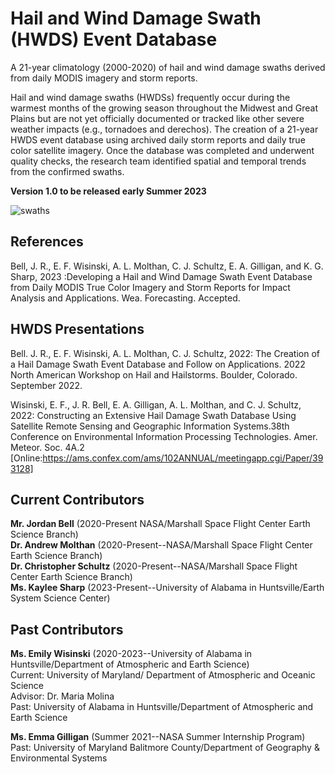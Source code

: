 # Hail and Wind Damage Swath (HWDS) Event Database
A 21-year climatology (2000-2020) of hail and wind damage swaths derived from daily MODIS imagery and storm reports. 

Hail and wind damage swaths (HWDSs) frequently occur during the warmest months of the growing season throughout the Midwest and Great Plains 
but are not yet officially documented or tracked like other severe weather impacts (e.g., tornadoes and derechos). The creation of a 21-year 
HWDS event database using archived daily storm reports and daily true color satellite imagery. Once the database was completed and underwent 
quality checks, the research team identified spatial and temporal trends from the confirmed swaths.

**Version 1.0 to be released early Summer 2023**

![swaths](https://user-images.githubusercontent.com/75046984/232157546-2523c7be-47b6-429b-a9d0-7aa90d5096ed.png)

## References
Bell, J. R., E. F. Wisinski, A. L. Molthan, C. J. Schultz, E. A. Gilligan, and K. G. Sharp, 2023 :Developing a Hail and Wind Damage Swath Event Database from Daily MODIS True Color Imagery and Storm Reports for Impact Analysis and Applications. Wea. Forecasting. Accepted.

## HWDS Presentations
Bell. J. R., E. F. Wisinski, A. L. Molthan, C. J. Schultz, 2022: The Creation of a Hail Damage Swath Event Database and Follow on Applications. 2022 North American Workshop on Hail and Hailstorms. Boulder, Colorado. September 2022.

Wisinski, E. F., J. R. Bell,  E. A. Gilligan, A. L. Molthan, and C. J. Schultz, 2022: Constructing an Extensive Hail Damage Swath Database Using Satellite Remote Sensing and Geographic Information Systems.38th Conference on Environmental Information Processing Technologies.  Amer. Meteor. Soc. 4A.2
[Online:https://ams.confex.com/ams/102ANNUAL/meetingapp.cgi/Paper/393128] 

## Current Contributors
**Mr. Jordan Bell** (2020-Present NASA/Marshall Space Flight Center Earth Science Branch) <br>
**Dr. Andrew Molthan** (2020-Present--NASA/Marshall Space Flight Center Earth Science Branch) <br>
**Dr. Christopher Schultz** (2020-Present--NASA/Marshall Space Flight Center Earth Science Branch) <br>
**Ms. Kaylee Sharp** (2023-Present--University of Alabama in Huntsville/Earth System Science Center) <br>

## Past Contributors
**Ms. Emily Wisinski** (2020-2023--University of Alabama in Huntsville/Department of Atmospheric and Earth Science)<br>
Current: University of Maryland/ Department of Atmospheric and Oceanic Science <br>
Advisor: Dr. Maria Molina <br>
Past: University of Alabama in Huntsville/Department of Atmospheric and Earth Science <br>

**Ms. Emma Gilligan** (Summer 2021--NASA Summer Internship Program) <br>
Past: University of Maryland Balitmore County/Department of Geography & Environmental Systems <br>


